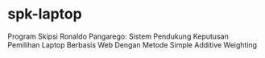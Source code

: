 # spk-laptop
Program Skipsi Ronaldo Pangarego: Sistem Pendukung Keputusan Pemilihan Laptop Berbasis Web Dengan Metode Simple Additive Weighting
